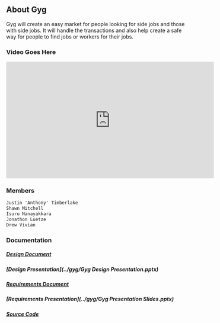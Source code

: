 ## About Gyg

Gyg will create an easy market for people looking for side jobs and those with side
jobs. It will handle the transactions and also help create a safe way for people to find jobs or
workers for their jobs. 

### Video Goes Here

<iframe width="560" height="315" frameborder="0"
src="https://www.youtube.com/embed/dQw4w9WgXcQ">
</iframe>

### Members

```markdown
Justin 'Anthony' Timberlake
Shawn Mitchell
Isuru Nanayakkara
Jonathon Luetze
Drew Vivian
```

### Documentation

##### [Design Document](../gyg/Design.pdf)

##### [Design Presentation](../gyg/Gyg Design Presentation.pptx)

##### [Requirements Document](../gyg/Requirements.pdf)

##### [Requirements Presentation](../gyg/Gyg Presentation Slides.pptx)

##### [Source Code](https://github.com/gyg-inc/gyg-android)
